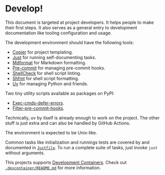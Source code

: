 # Develop!

This document is targeted at project developers. It helps people to make their
first steps. It also serves as a general entry to development documentation like
tooling configuration and usage.

The development environment should have the following tools:

- [Copier](https://copier.readthedocs.io/en/stable/) for project templating.
- [Just](https://github.com/casey/just) for running self-documenting tasks.
- [Mdformat](https://github.com/hukkin/mdformat) for Markdown formatting.
- [Pre-commit](https://pre-commit.com/) for managing pre-commit hooks.
- [ShellCheck](https://github.com/koalaman/shellcheck) for shell script linting.
- [Shfmt](https://github.com/mvdan/sh) for shell script formatting.
- [Uv](https://docs.astral.sh/uv/) for managing Python and friends.

Two tiny utility scripts available as packages on PyPI:

- [Exec-cmds-defer-errors](https://pypi.org/project/exec-cmds-defer-errors/).
- [Filter-pre-commit-hooks](https://pypi.org/project/filter-pre-commit-hooks/).

Technically, uv by itself is already enough to work on the project. The other
stuff is just extra and can also be handled by GitHub Actions.

The environment is expected to be Unix-like.

Common tasks like initialization and runnings tests are covered by and
documented in [`Justfile`](./Justfile). To run a complete suite of tasks, just
invoke `just` without arguments.

This projects supports [Development Containers](https://containers.dev/). Check
out [`.devcontainer/README.md`](./.devcontainer/README.md) for more information.
